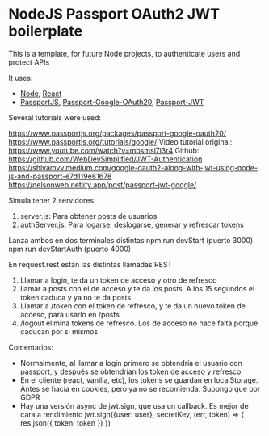 # NodeJS Passport OAuth2 JWT boilerplate

This is a template, for future Node projects, to authenticate users and protect APIs

It uses:

- [Node](https://nodejs.org/en), [React](https://reactjs.org/)
- [PassportJS](https://www.passportjs.org/), [Passport-Google-OAuth20](https://www.passportjs.org/packages/passport-google-oauth20/), [Passport-JWT](https://www.passportjs.org/packages/passport-jwt/)

Several tutorials were used:

https://www.passportjs.org/packages/passport-google-oauth20/
https://www.passportjs.org/tutorials/google/
Video tutorial original: https://www.youtube.com/watch?v=mbsmsi7l3r4
Github: https://github.com/WebDevSimplified/JWT-Authentication
https://shivamvv.medium.com/google-oauth2-along-with-jwt-using-node-js-and-passport-e7d119e81678
https://nelsonweb.netlify.app/post/passport-jwt-google/

Simula tener 2 servidores:

1. server.js: Para obtener posts de usuarios
2. authServer.js: Para logarse, deslogarse, generar y refrescar tokens

Lanza ambos en dos terminales distintas
npm run devStart  (puerto 3000)
npm run devStartAuth (puerto 4000)

En request.rest están las distintas llamadas REST

1. Llamar a login, te da un token de acceso y otro de refresco
2. llamar a posts con el de acceso y te da los posts. A los 15 segundos el token caduca y ya no te da posts
3. Llamar a /token con el token de refresco, y te da un nuevo token de acceso, para usarlo en /posts
4. /logout elimina tokens de refresco. Los de acceso no hace falta porque caducan por sí mismos



Comentarios:
- Normalmente, al llamar a login primero se obtendría el usuario con passport, y después se obtendrían los token de acceso y refresco
- En el cliente (react, vanilla, etc), los tokens se guardan en localStorage. Antes se hacía en cookies, pero ya no se recomienda. Supongo que por GDPR
- Hay una versión async de jwt.sign, que usa un callback. Es mejor de cara a rendimiento
    jwt.sign({user: user}, secretKey, (err, token) => {
        res.json({
            token: token
        })
    })